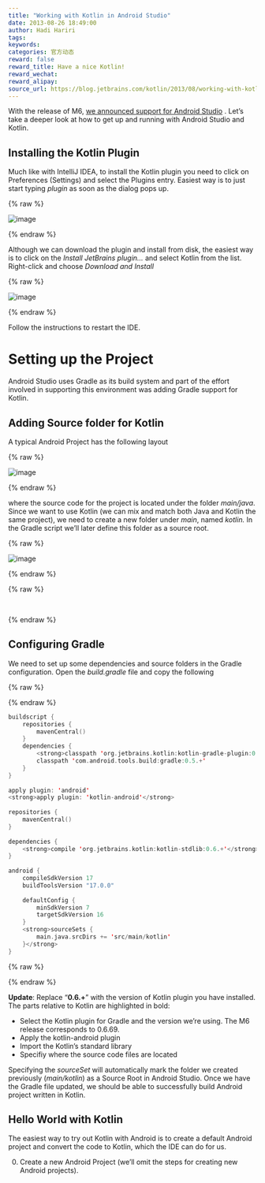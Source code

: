 ```yaml
---
title: "Working with Kotlin in Android Studio"
date: 2013-08-26 18:49:00
author: Hadi Hariri
tags:
keywords:
categories: 官方动态
reward: false
reward_title: Have a nice Kotlin!
reward_wechat:
reward_alipay:
source_url: https://blog.jetbrains.com/kotlin/2013/08/working-with-kotlin-in-android-studio/
---
```


With the release of M6, [we announced support for Android Studio](http://blog.jetbrains.com/kotlin/?p=1155) . Let’s take a deeper look at how to get up and running with Android Studio and Kotlin.<span id="more-1234"></span>
## Installing the Kotlin Plugin

Much like with IntelliJ IDEA, to install the Kotlin plugin you need to click on Preferences (Settings) and select the Plugins entry. Easiest way is to just start typing <em>plugin </em>as soon as the dialog pops up.

{% raw %}
<p><img alt="image" border="0" data-recalc-dims="1" src="https://i0.wp.com/blog.jetbrains.com/kotlin/files/2013/08/image5.png?resize=640%2C441&amp;ssl=1" style="padding-top: 0px;padding-left: 0px;padding-right: 0px;border-width: 0px"/></p>
{% endraw %}

Although we can download the plugin and install from disk, the easiest way is to click on the <em>Install JetBrains plugin… </em>and select Kotlin from the list. Right-click and choose <em>Download and Install</em>

{% raw %}
<p><img alt="image" border="0" data-recalc-dims="1" src="https://i0.wp.com/blog.jetbrains.com/kotlin/files/2013/08/image6.png?resize=640%2C524&amp;ssl=1" style="padding-top: 0px;padding-left: 0px;padding-right: 0px;border-width: 0px"/></p>
{% endraw %}

Follow the instructions to restart the IDE.
# Setting up the Project

Android Studio uses Gradle as its build system and part of the effort involved in supporting this environment was adding Gradle support for Kotlin.
## Adding Source folder for Kotlin

A typical Android Project has the following layout

{% raw %}
<p><img alt="image" border="0" data-recalc-dims="1" src="https://i1.wp.com/blog.jetbrains.com/kotlin/files/2013/08/image7.png?resize=476%2C480&amp;ssl=1" style="padding-top: 0px;padding-left: 0px;margin: 0px;padding-right: 0px;border-width: 0px"/></p>
{% endraw %}

where the source code for the project is located under the folder<em> main/java</em>. Since we want to use Kotlin (we can mix and match both Java and Kotlin the same project), we need to create a new folder under <em>main</em>, named <em>kotlin. </em>In the Gradle script we’ll later define this folder as a source root.

{% raw %}
<p><img alt="image" border="0" data-recalc-dims="1" src="https://i1.wp.com/blog.jetbrains.com/kotlin/files/2013/08/image8.png?resize=279%2C170&amp;ssl=1" style="padding-top: 0px;padding-left: 0px;padding-right: 0px;border-width: 0px"/></p>
{% endraw %}


{% raw %}
<p> </p>
{% endraw %}

## Configuring Gradle

We need to set up some dependencies and source folders in the Gradle configuration. Open the <em>build.gradle</em> file and copy the following

{% raw %}
<p></p>
{% endraw %}

```kotlin
buildscript {
    repositories {
        mavenCentral()
    }
    dependencies {
        <strong>classpath 'org.jetbrains.kotlin:kotlin-gradle-plugin:0.6.+'</strong>
        classpath 'com.android.tools.build:gradle:0.5.+'
    }
}
 
apply plugin: 'android'
<strong>apply plugin: 'kotlin-android'</strong>
 
repositories {
    mavenCentral()
}
 
dependencies {
    <strong>compile 'org.jetbrains.kotlin:kotlin-stdlib:0.6.+'</strong>
}
 
android {
    compileSdkVersion 17
    buildToolsVersion "17.0.0"
 
    defaultConfig {
        minSdkVersion 7
        targetSdkVersion 16
    }
    <strong>sourceSets {
        main.java.srcDirs += 'src/main/kotlin'
    }</strong>
}
```

{% raw %}
<p></p>
{% endraw %}

<strong>Update</strong>: Replace “<strong>0.6.+</strong>” with the version of Kotlin plugin you have installed.
The parts relative to Kotlin are highlighted in bold:

* Select the Kotlin plugin for Gradle and the version we’re using. The M6 release corresponds to 0.6.69.
* Apply the kotlin-android plugin
* Import the Kotlin’s standard library
* Specifiy where the source code files are located

Specifying the <em>sourceSet </em>will automatically mark the folder we created previously (<em>main/kotlin</em>) as a Source Root in Android Studio.
Once we have the Gradle file updated, we should be able to successfully build Android project written in Kotlin.
## Hello World with Kotlin

The easiest way to try out Kotlin with Android is to create a default Android project and convert the code to Kotlin, which the IDE can do for us.

0. Create a new Android Project (we’ll omit the steps for creating new Android projects).

